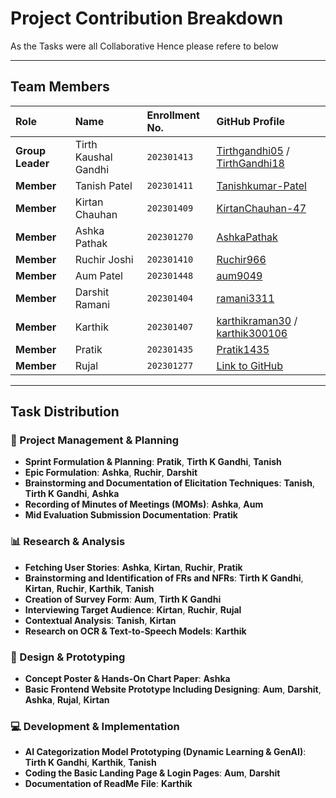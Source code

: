 # Project Contribution Breakdown

As the Tasks were all Collaborative Hence please refere to below 

---

## Team Members

| Role             | Name                 | Enrollment No.     | GitHub Profile                                                                                          |
| :--------------- | :------------------- | :----------------- | :------------------------------------------------------------------------------------------------------ |
| **Group Leader** | Tirth Kaushal Gandhi | `202301413`        | [Tirthgandhi05](https://github.com/Tirthgandhi05) / [TirthGandhi18](https://github.com/TirthGandhi18)   |
| **Member**       | Tanish Patel         | `202301411`        | [Tanishkumar-Patel](https://github.com/Tanishkumar-Patel)                                               |
| **Member**       | Kirtan Chauhan       | `202301409`        | [KirtanChauhan-47](https://github.com/KirtanChauhan-47)                                                 |
| **Member**       | Ashka Pathak         | `202301270`        | [AshkaPathak](https://github.com/AshkaPathak)                                                           |
| **Member**       | Ruchir Joshi         | `202301410`        | [Ruchir966](https://github.com/Ruchir966)                                                               |
| **Member**       | Aum Patel            | `202301448`        | [aum9049](https://github.com/aum9049)                                                                   |
| **Member**       | Darshit Ramani       | `202301404`        | [ramani3311](https://github.com/ramani3311)                                                             |
| **Member**       | Karthik              | `202301407`        | [karthikraman30](https://github.com/karthikraman30) / [karthik300106](https://github.com/karthik300106) |
| **Member**       | Pratik               | `202301435`        | [Pratik1435](https://github.com/Pratik1435)                                                             |
| **Member**       | Rujal                | `202301277` | [Link to GitHub]()                                                                                     |

---

## Task Distribution

### 📝 Project Management & Planning

- **Sprint Formulation & Planning**: **Pratik**, **Tirth K Gandhi**, **Tanish**
- **Epic Formulation**: **Ashka**, **Ruchir**, **Darshit**
- **Brainstorming and Documentation of Elicitation Techniques**: **Tanish**, **Tirth K Gandhi**, **Ashka**
- **Recording of Minutes of Meetings (MOMs)**: **Ashka**, **Aum**
- **Mid Evaluation Submission Documentation**: **Pratik**

### 📊 Research & Analysis

- **Fetching User Stories**: **Ashka**, **Kirtan**, **Ruchir**, **Pratik**
- **Brainstorming and Identification of FRs and NFRs**: **Tirth K Gandhi**, **Kirtan**, **Ruchir**, **Karthik**, **Tanish**
- **Creation of Survey Form**: **Aum**, **Tirth K Gandhi**
- **Interviewing Target Audience**: **Kirtan**, **Ruchir**, **Rujal**
- **Contextual Analysis**: **Tanish**, **Kirtan**
- **Research on OCR & Text-to-Speech Models**: **Karthik**

### 🎨 Design & Prototyping

- **Concept Poster & Hands-On Chart Paper**: **Ashka**
- **Basic Frontend Website Prototype Including Designing**: **Aum**, **Darshit**, **Ashka**, **Rujal**, **Kirtan**

### 💻 Development & Implementation

- **AI Categorization Model Prototyping (Dynamic Learning & GenAI)**: **Tirth K Gandhi**, **Karthik**, **Tanish**
- **Coding the Basic Landing Page & Login Pages**: **Aum**, **Darshit**
- **Documentation of ReadMe File**: **Karthik**
